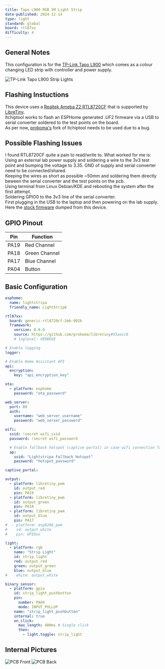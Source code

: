 ```yaml
---
title: Tapo L900 RGB 5M Light Strip
date-published: 2024-12-14
type: light
standard: global
board: rtl87xx
difficulty: 4
---
```


## General Notes

This configuration is for the [TP-Link Tapo L900](https://www.tp-link.com/au/home-networking/smart-bulb/tapo-l900-5/) which comes as a colour changing LED strip with controller and power supply.

![TP-Link Tapo L900 Strip Lights](/Tapo-L900-Box.jpg "TP-Link Tapo L900 Strip Lights")

## Flashing Instuctions

This device uses a [Realtek Ameba Z2 RTL8720CF](https://www.e-paper-display.com/products_detail/productId%3D529.html) that is supported by [LibreTiny](https://docs.libretiny.eu/boards/generic-rtl8720cf-2mb-992k/).  
ltchiptool works to flash an ESPHome generated .UF2 firmware via a USB to serial converter soldered to the test points on the board.  
As per now, [prokoma's](https://github.com/libretiny-eu/libretiny/issues/44#issuecomment-2514974466) fork of ltchiptool needs to be used due to a bug.

## Possible Flashing Issues

I found RTL8720CF quite a pain to read/write to.
What worked for me is:  
Using an external lab power supply and soldering a wire to the 3v3 test point and bumping the voltage to 3.35. GND of supply and serial converter need to be connected/shared.  
Keeping the wires as short as possible ~50mm and soldering them directly beween the serial converter and the test points on the pcb.  
Using terminal from Linux Debian/KDE and rebooting the system after the first attempt.  
Soldering GPIO0 to the 3v3 line of the serial converter.  
First plugging in the USB to the laptop and then powering on the lab supply.  
Here the [stock firmware](https://github.com/CladZo91/esphome-devices/blob/main/src/docs/devices/Tapo-L900-5EU/L900_StockFW.bin) dumped from this device.

## GPIO Pinout

| Pin  | Function      |
| ---- | ------------- |
| PA19 | Red Channel   |
| PA18 | Green Channel |
| PA17 | Blue Channel  |
| PA04 | Button        |

## Basic Configuration

```yaml
esphome:
  name: lightstripa
  friendly_name: LightStripA

rtl87xx:
  board: generic-rtl8720cf-2mb-992k
  framework:
    version: 0.0.0
    source: https://github.com/prokoma/libretiny#55aacc8
    # loglevel: VERBOSE

# Enable logging
logger:

# Enable Home Assistant API
api:
  encryption:
    key: "api_encryption_key"

ota:
  - platform: esphome
    password: "ota_password"

web_server:
  port: 80
  auth:
    username: "web_server_username"
    password: "web_server_password"

wifi:
  ssid: !secret wifi_ssid
  password: !secret wifi_password

  # Enable fallback hotspot (captive portal) in case wifi connection fails
  ap:
    ssid: "Lightstripa Fallback Hotspot"
    password: "hotspot_password"

captive_portal:

output:
  - platform: libretiny_pwm
    id: output_red
    pin: PA19
  - platform: libretiny_pwm
    id: output_green
    pin: PA18
  - platform: libretiny_pwm
    id: output_blue
    pin: PA17
#  - platform: esp8266_pwm
#    id: output_white
#    pin: GPIOxx

light:
  - platform: rgb
    name: "Strip Light"
    id: strip_light
    red: output_red
    green: output_green
    blue: output_blue
#    white: output_white

binary_sensor:
  - platform: gpio
    id: strip_light_pushbutton
    pin:
      number: PA04
      mode: INPUT_PULLUP
    name: "strip_light_pushbutton"
    internal: true
    on_click:
      max_length: 400ms # Single click
      then:
        - light.toggle: strip_light
```

## Internal Pictures

![PCB Front](/Tapo-L900-PCB-Front.jpg "PCB Front")
![PCB Back](/Tapo-L900-PCB-Back.jpg "PCB Back")
